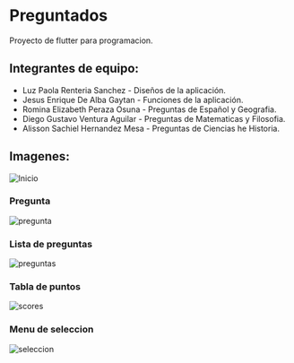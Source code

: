 # Preguntados
 Proyecto de flutter para programacion.

## Integrantes de equipo:
- Luz Paola Renteria Sanchez - Diseños de la aplicación.
- Jesus Enrique De Alba Gaytan - Funciones de la aplicación.
- Romina Elizabeth Peraza Osuna - Preguntas de Español y Geografia.
- Diego Gustavo Ventura Aguilar - Preguntas de Matematicas y Filosofia.
- Alisson Sachiel Hernandez Mesa - Preguntas de Ciencias he Historia.

## Imagenes:
![Inicio](/markdown/inicio.png)
### Pregunta
![pregunta](/markdown/pregunta.jpeg)
### Lista de preguntas
![preguntas](/markdown/preguntas.jpeg)
### Tabla de puntos
![scores](/markdown/score.jpeg)
### Menu de seleccion
![seleccion](/markdown/seleccion.jpeg)